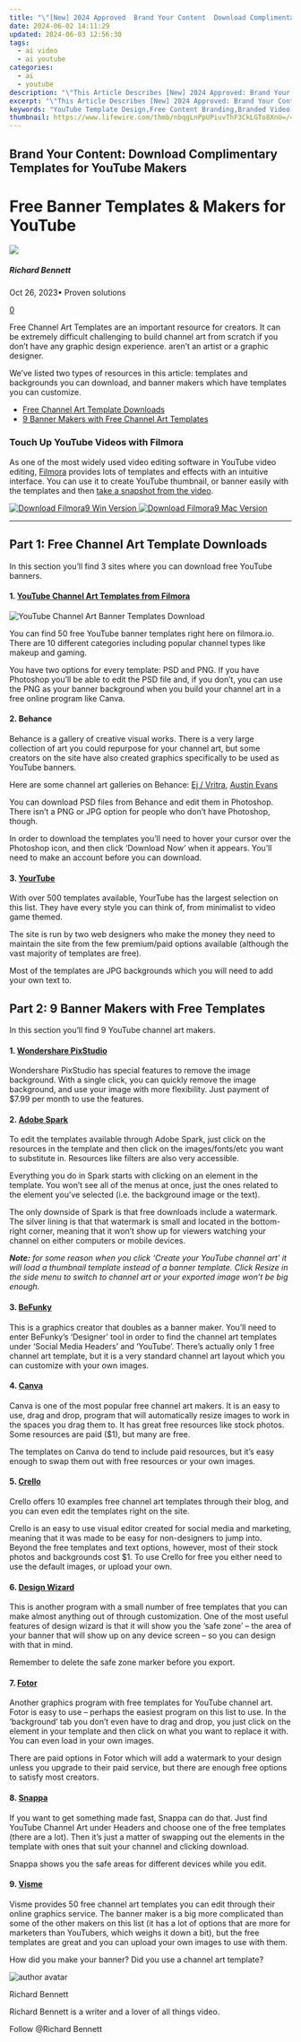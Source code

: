 ```yaml
---
title: "\"[New] 2024 Approved  Brand Your Content  Download Complimentary Templates for YouTube Makers\""
date: 2024-06-02 14:11:29
updated: 2024-06-03 12:56:30
tags:
  - ai video
  - ai youtube
categories:
  - ai
  - youtube
description: "\"This Article Describes [New] 2024 Approved: Brand Your Content: Download Complimentary Templates for YouTube Makers\""
excerpt: "\"This Article Describes [New] 2024 Approved: Brand Your Content: Download Complimentary Templates for YouTube Makers\""
keywords: "YouTube Template Design,Free Content Branding,Branded Video Templates,YouTube Creator Tools,Customizable Media Assets,Promotional Content Materials,Professional Video Designer"
thumbnail: https://www.lifewire.com/thmb/nbqgLnPpUPiuvThF3CkLGTo8XnU=/400x300/filters:no_upscale():max_bytes(150000):strip_icc()/GettyImages-174750928-58a48cc35f9b58819cc45552-5bd8c2274cedfd00264695bd.jpg
---
```


## Brand Your Content: Download Complimentary Templates for YouTube Makers

# Free Banner Templates & Makers for YouTube

![](https://images.wondershare.com/filmora/article-images/richard-bennett.jpg)

##### Richard Bennett

 Oct 26, 2023• Proven solutions

[0](#commentsBoxSeoTemplate)

Free Channel Art Templates are an important resource for creators. It can be extremely difficult challenging to build channel art from scratch if you don’t have any graphic design experience. aren’t an artist or a graphic designer.

We’ve listed two types of resources in this article: templates and backgrounds you can download, and banner makers which have templates you can customize.

* [Free Channel Art Template Downloads](#templates)
* [9 Banner Makers with Free Channel Art Templates](#makers)

### Touch Up YouTube Videos with Filmora

As one of the most widely used video editing software in YouTube video editing, [Filmora](https://tools.techidaily.com/wondershare/filmora/download/) provides lots of templates and effects with an intuitive interface. You can use it to create YouTube thumbnail, or banner easily with the templates and then [take a snapshot from the video](https://tools.techidaily.com/wondershare/filmora/download/).

[![Download Filmora9 Win Version](https://images.wondershare.com/filmora/guide/download-btn-win.jpg) ](https://tools.techidaily.com/wondershare/filmora/download/) [![Download Filmora9 Mac Version](https://images.wondershare.com/filmora/guide/download-btn-mac.jpg) ](https://tools.techidaily.com/wondershare/filmora/download/)

---

## Part 1: Free Channel Art Template Downloads

In this section you’ll find 3 sites where you can download free YouTube banners.

#### 1. [YouTube Channel Art Templates from Filmora](https://www.filmora.io/youtube-channel-art)

![ YouTube Channel Art Banner Templates Download ](https://images.wondershare.com/filmora/article-images/youtube-channel-art-templates-download.png)

You can find 50 free YouTube banner templates right here on filmora.io. There are 10 different categories including popular channel types like makeup and gaming.

You have two options for every template: PSD and PNG. If you have Photoshop you’ll be able to edit the PSD file and, if you don’t, you can use the PNG as your banner background when you build your channel art in a free online program like Canva.

#### 2. Behance

Behance is a gallery of creative visual works. There is a very large collection of art you could repurpose for your channel art, but some creators on the site have also created graphics specifically to be used as YouTube banners.

Here are some channel art galleries on Behance: [Ej / Vritra](https://www.behance.net/gallery/10819163/Youtube-Background-Art), [Austin Evans](https://www.behance.net/gallery/11697655/Youtube-Channel-Art)

You can download PSD files from Behance and edit them in Photoshop. There isn’t a PNG or JPG option for people who don’t have Photoshop, though.

In order to download the templates you’ll need to hover your cursor over the Photoshop icon, and then click ‘Download Now’ when it appears. You’ll need to make an account before you can download.

#### 3. [YourTube](http://yourtubetheme.com/youtube-channel-art-templates/)

With over 500 templates available, YourTube has the largest selection on this list. They have every style you can think of, from minimalist to video game themed.

The site is run by two web designers who make the money they need to maintain the site from the few premium/paid options available (although the vast majority of templates are free).

Most of the templates are JPG backgrounds which you will need to add your own text to.

## Part 2: 9 Banner Makers with Free Templates

In this section you’ll find 9 YouTube channel art makers.

#### 1. [Wondershare PixStudio](https://tools.techidaily.com/wondershare/fotophire/download/)

Wondershare PixStudio has special features to remove the image background. With a single click, you can quickly remove the image background, and use your image with more flexibility. Just payment of $7.99 per month to use the features.

#### 2. [Adobe Spark](https://spark.adobe.com/make/youtube-channel-art-maker)

To edit the templates available through Adobe Spark, just click on the resources in the template and then click on the images/fonts/etc you want to substitute in. Resources like filters are also very accessible.

Everything you do in Spark starts with clicking on an element in the template. You won’t see all of the menus at once, just the ones related to the element you’ve selected (i.e. the background image or the text).

The only downside of Spark is that free downloads include a watermark. The silver lining is that that watermark is small and located in the bottom-right corner, meaning that it won’t show up for viewers watching your channel on either computers or mobile devices.

_**Note:** for some reason when you click ‘Create your YouTube channel art’ it will load a thumbnail template instead of a banner template. Click Resize in the side menu to switch to channel art or your exported image won’t be big enough._

#### 3. [BeFunky](https://www.befunky.com/)

This is a graphics creator that doubles as a banner maker. You’ll need to enter BeFunky’s ‘Designer’ tool in order to find the channel art templates under ‘Social Media Headers’ and ‘YouTube’. There’s actually only 1 free channel art template, but it is a very standard channel art layout which you can customize with your own images.

#### 4. [Canva](https://www.canva.com/)

Canva is one of the most popular free channel art makers. It is an easy to use, drag and drop, program that will automatically resize images to work in the spaces you drag them to. It has great free resources like stock photos. Some resources are paid ($1), but many are free.

The templates on Canva do tend to include paid resources, but it’s easy enough to swap them out with free resources or your own images.

#### 5. [Crello](https://blog.crello.com/a-collection-of-free-youtube-channel-art-templates/)

Crello offers 10 examples free channel art templates through their blog, and you can even edit the templates right on the site.

Crello is an easy to use visual editor created for social media and marketing, meaning that it was made to be easy for non-designers to jump into. Beyond the free templates and text options, however, most of their stock photos and backgrounds cost $1\. To use Crello for free you either need to use the default images, or upload your own.

#### 6. [Design Wizard](https://www.designwizard.com/)

This is another program with a small number of free templates that you can make almost anything out of through customization. One of the most useful features of design wizard is that it will show you the ‘safe zone’ – the area of your banner that will show up on any device screen – so you can design with that in mind.

Remember to delete the safe zone marker before you export.

#### 7. [Fotor](https://www.fotor.com/features/youtube.html)

Another graphics program with free templates for YouTube channel art. Fotor is easy to use – perhaps the easiest program on this list to use. In the ‘background’ tab you don’t even have to drag and drop, you just click on the element in your template and then click on what you want to replace it with. You can even load in your own images.

There are paid options in Fotor which will add a watermark to your design unless you upgrade to their paid service, but there are enough free options to satisfy most creators.

#### 8. [Snappa](https://snappa.com/create/youtube-channel-art)

If you want to get something made fast, Snappa can do that. Just find YouTube Channel Art under Headers and choose one of the free templates (there are a lot). Then it’s just a matter of swapping out the elements in the template with ones that suit your channel and clicking download.

Snappa shows you the safe areas for different devices while you edit.

#### 9. [Visme](http://blog.visme.co/youtube-banner-template/)

Visme provides 50 free channel art templates you can edit through their online graphics service. The banner maker is a big more complicated than some of the other makers on this list (it has a lot of options that are more for marketers than YouTubers, which weighs it down a bit), but the free templates are great and you can upload your own images to use with them.

How did you make your banner? Did you use a channel art template?

![author avatar](https://images.wondershare.com/filmora/article-images/richard-bennett.jpg)

Richard Bennett

Richard Bennett is a writer and a lover of all things video.

Follow @Richard Bennett
